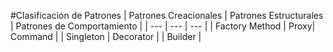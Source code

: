 #Clasificación de Patrones
| Patrones Creacionales | Patrones Estructurales | Patrones de Comportamiento |
| --- | --- | --- |
| Factory Method | Proxy| Command |
| Singleton | Decorator | 
| Builder | 